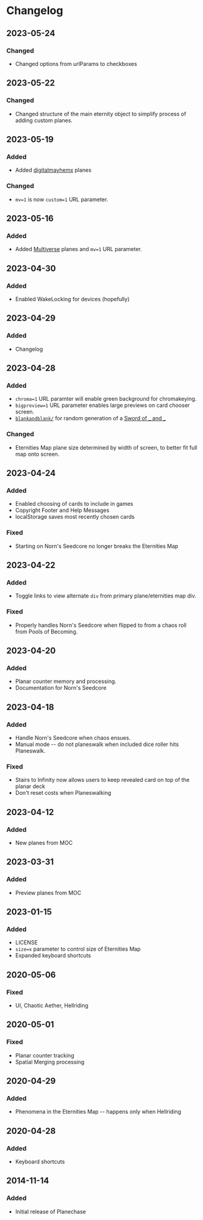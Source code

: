 # Changelog

## 2023-05-24

### Changed

- Changed options from urlParams to checkboxes

## 2023-05-22

### Changed

- Changed structure of the main eternity object to simplify process of adding custom planes.

## 2023-05-19

### Added

- Added [digitalmayhemx](https://imgur.com/a/hf4TP) planes

### Changed

- `mv=1` is now `custom=1` URL parameter.

## 2023-05-16

### Added

- Added [Multiverse](https://www.reddit.com/r/custommagic/comments/7sgecl/multiverse_the_custom_planechase_expansion/) planes and `mv=1` URL parameter.

## 2023-04-30

### Added

- Enabled WakeLocking for devices (hopefully)

## 2023-04-29

### Added

- Changelog

## 2023-04-28

### Added

- `chroma=1` URL paramter will enable green background for chromakeying.
- `bigpreview=1` URL parameter enables large previews on card chooser screen.
- [`blankandblank/`](https://thepeopleseason.github.io/planechase/blankandblank/) for random generation of a [Sword of _ and _](https://www.tcgplayer.com/product/485192/magic-un-known-event-playtest-cards-sword-of-_-and-_?Language=English)

### Changed

- Eternities Map plane size determined by width of screen, to better fit full map onto screen.

## 2023-04-24

### Added

- Enabled choosing of cards to include in games
- Copyright Footer and Help Messages
- localStorage saves most recently chosen cards

### Fixed

- Starting on Norn's Seedcore no longer breaks the Eternities Map

## 2023-04-22

### Added

- Toggle links to view alternate `div` from primary plane/eternities map div.

### Fixed

- Properly handles Norn's Seedcore when flipped to from a chaos roll from Pools of Becoming.

## 2023-04-20

### Added

- Planar counter memory and processing.
- Documentation for Norn's Seedcore

## 2023-04-18

### Added

- Handle Norn's Seedcore when chaos ensues.
- Manual mode -- do not planeswalk when included dice roller hits Planeswalk.

### Fixed

- Stairs to Infinity now allows users to keep revealed card on top of the planar deck
- Don't reset costs when Planeswalking

## 2023-04-12

### Added

- New planes from MOC

## 2023-03-31

### Added

- Preview planes from MOC

## 2023-01-15

### Added

- LICENSE
- `size=x` parameter to control size of Eternities Map
- Expanded keyboard shortcuts

## 2020-05-06

### Fixed

- UI, Chaotic Aether, Hellriding

## 2020-05-01

### Fixed

- Planar counter tracking
- Spatial Merging processing

## 2020-04-29

### Added

- Phenomena in the Eternities Map -- happens only when Hellriding

## 2020-04-28

### Added

- Keyboard shortcuts

## 2014-11-14

### Added

- Initial release of Planechase
